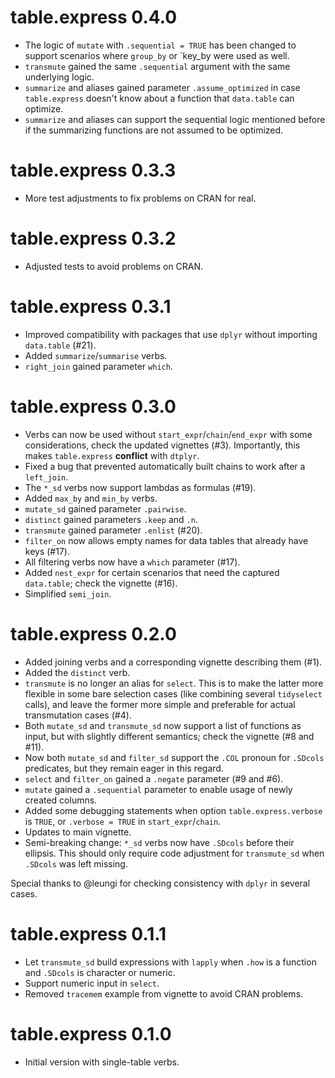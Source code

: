 # table.express 0.4.0

- The logic of `mutate` with `.sequential = TRUE` has been changed to support scenarios where
  `group_by` or `key_by were used as well.
- `transmute` gained the same `.sequential` argument with the same underlying logic.
- `summarize` and aliases gained parameter `.assume_optimized` in case `table.express` doesn't know
  about a function that `data.table` can optimize.
- `summarize` and aliases can support the sequential logic mentioned before if the summarizing
  functions are not assumed to be optimized.

# table.express 0.3.3

- More test adjustments to fix problems on CRAN for real.

# table.express 0.3.2

- Adjusted tests to avoid problems on CRAN.

# table.express 0.3.1

- Improved compatibility with packages that use `dplyr` without importing `data.table` (#21).
- Added `summarize`/`summarise` verbs.
- `right_join` gained parameter `which`.

# table.express 0.3.0

- Verbs can now be used without `start_expr`/`chain`/`end_expr` with some considerations, check the
  updated vignettes (#3). Importantly, this makes `table.express` **conflict** with `dtplyr`.
- Fixed a bug that prevented automatically built chains to work after a `left_join`.
- The `*_sd` verbs now support lambdas as formulas (#19).
- Added `max_by` and `min_by` verbs.
- `mutate_sd` gained parameter `.pairwise`.
- `distinct` gained parameters `.keep` and `.n`.
- `transmute` gained parameter `.enlist` (#20).
- `filter_on` now allows empty names for data tables that already have keys (#17).
- All filtering verbs now have a `which` parameter (#17).
- Added `nest_expr` for certain scenarios that need the captured `data.table`; check the vignette
  (#16).
- Simplified `semi_join`.

# table.express 0.2.0

- Added joining verbs and a corresponding vignette describing them (#1).
- Added the `distinct` verb.
- `transmute` is no longer an alias for `select`. This is to make the latter more flexible in some
  bare selection cases (like combining several `tidyselect` calls), and leave the former more simple
  and preferable for actual transmutation cases (#4).
- Both `mutate_sd` and `transmute_sd` now support a list of functions as input, but with slightly
  different semantics; check the vignette (#8 and #11).
- Now both `mutate_sd` and `filter_sd` support the `.COL` pronoun for `.SDcols` predicates, but they
  remain eager in this regard.
- `select` and `filter_on` gained a `.negate` parameter (#9 and #6).
- `mutate` gained a `.sequential` parameter to enable usage of newly created columns.
- Added some debugging statements when option `table.express.verbose` is `TRUE`, or
  `.verbose = TRUE` in `start_expr`/`chain`.
- Updates to main vignette.
- Semi-breaking change: `*_sd` verbs now have `.SDcols` before their ellipsis. This should only
  require code adjustment for `transmute_sd` when `.SDcols` was left missing.

Special thanks to @leungi for checking consistency with `dplyr` in several cases.

# table.express 0.1.1

- Let `transmute_sd` build expressions with `lapply` when `.how` is a function and `.SDcols` is
  character or numeric.
- Support numeric input in `select`.
- Removed `tracemem` example from vignette to avoid CRAN problems.

# table.express 0.1.0

- Initial version with single-table verbs.
